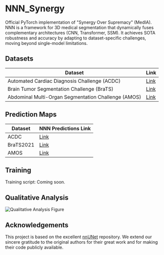 # NNN_Synergy
Official PyTorch implementation of "Synergy Over Supremacy" (MedIA). NNN is a framework for 3D medical segmentation that dynamically fuses complementary architectures (CNN, Transformer, SSM). It achieves SOTA robustness and accuracy by adapting to dataset-specific challenges, moving beyond single-model limitations.

## Datasets

| Dataset                                       | Link                                                     |
| --------------------------------------------- | -------------------------------------------------------- |
| Automated Cardiac Diagnosis Challenge (ACDC)  | [Link](https://www.creatis.insa-lyon.fr/Challenge/acdc/) |
| Brain Tumor Segmentation Challenge (BraTS)    | [Link](http://braintumorsegmentation.org/)                |
| Abdominal Multi-Organ Segmentation Challenge (AMOS) | [Link](https://amos22.grand-challenge.org/)              |

## Prediction Maps

| Dataset      | NNN Predictions Link                                                                                |
|--------------|-----------------------------------------------------------------------------------------------------|
| ACDC         | [Link](https://drive.google.com/drive/folders/1QkjH9kPj6s6mNUKB_1mfmUldmFKNaHq0?usp=drive_link)       |
| BraTS2021    | [Link](https://drive.google.com/drive/folders/138ONpPhXkr3kGw2wX9Mp8RU0aBEQyHr0?usp=drive_link)       |
| AMOS         | [Link](https://drive.google.com/drive/folders/1-hgJmXqP5b64XTWAJB1jxpR9LJAZrK4O?usp=drive_link)       |

## Training

Training script: Coming soon.

## Qualitative Analysis

![Qualitative Analysis Figure](qualitative.png)

## Acknowledgements

This project is based on the excellent [nnUNet](https://github.com/MIC-DKFZ/nnUNet) repository. We extend our sincere gratitude to the original authors for their great work and for making their code publicly available.
